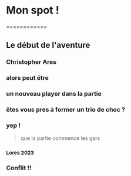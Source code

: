 # Mon spot !
============
## Le début de l'aventure

### Christopher Ares
### alors peut être 
### un nouveau player dans la partie 
### êtes vous pres à former un trio de choc ?
### yep !
>que la partie commence les gars 
### <sub>                 Lores 2023 </sub>

### Conflit !!
